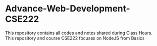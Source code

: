 # Advance-Web-Development-CSE222
This repository contains all codes and notes shared during Class Hours. This repository and course CSE222 focuses on NodeJS from Basics
